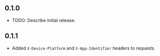 ## 0.1.0

* TODO: Describe initial release.

## 0.1.1
* Added `X-Device-Platform` and `X-App-Identifier` headers to requests.